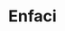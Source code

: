 ---
pid: ns4
title: Enfaci
location_transcription: 
coordinates: "[-75.1368747, 39.982684]"
zipcode: 
gen_neighborhood: 
neighborhood: 
outside_phl: 
age: '30'
age_range: 30-39
instagram: 
image_file_name: ns_4.jpg
proposal_transcription: Yo como persona pienso racionalmente en que la ciudad de Philadelpia
  deveria dar mas preoridad a la siembra de arboles lla que los Estados Unidos son
  los mayores contaminates de Planeta.
topic: Environment,Sustainability
topic_summary: 0, 0
type: Tree
keywords_other: 
credit: 
image_labels: 
twitter: 
facebook: 
permalink: "/monuments/ns4/"
layout: item-page
---